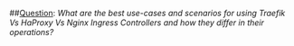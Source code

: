 ##<u>Question</u>: <i>What are the best use-cases and scenarios for using Traefik Vs HaProxy Vs Nginx Ingress Controllers and how they differ in their operations?</i>


